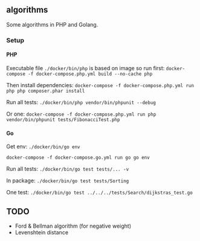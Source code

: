 ## algorithms
Some algorithms in PHP and Golang.

### Setup
#### PHP
Executable file `./docker/bin/php` is based on image so run first:
`docker-compose -f docker-compose.php.yml build --no-cache php`

Then install dependencies:
`docker-compose -f docker-compose.php.yml run php php composer.phar install`

Run all tests:
`./docker/bin/php vendor/bin/phpunit --debug`

Or one:
`docker-compose -f docker-compose.php.yml run php vendor/bin/phpunit tests/FibonacciTest.php`

#### Go
Get env:
`./docker/bin/go env`

`docker-compose -f docker-compose.go.yml run go go env`

Run all tests:
`./docker/bin/go test tests/... -v`

In package:
`./docker/bin/go test tests/Sorting`

One test:
`./docker/bin/go test ../../../tests/Search/dijkstras_test.go`

## TODO
* Ford & Bellman algorithm (for negative weight)
* Levenshtein distance
